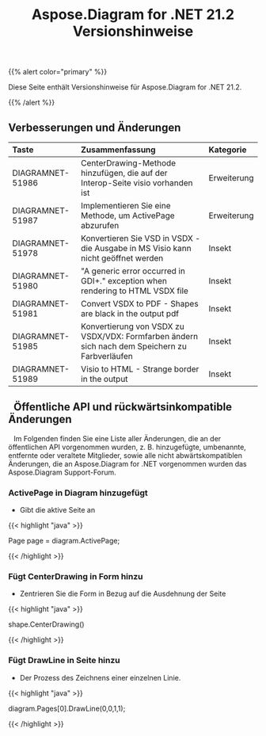 ﻿---
title: Aspose.Diagram for .NET 21.2 Versionshinweise
type: docs
weight: 11
url: /de/net/aspose-diagram-for-net-21-2-release-notes/
---
{{% alert color="primary" %}} 

Diese Seite enthält Versionshinweise für Aspose.Diagram for .NET 21.2.

{{% /alert %}} 
## **Verbesserungen und Änderungen**

|**Taste**|**Zusammenfassung**|**Kategorie**|
|:- |:- |:- |
|DIAGRAMNET-51986|CenterDrawing-Methode hinzufügen, die auf der Interop-Seite visio vorhanden ist|Erweiterung|
|DIAGRAMNET-51987|Implementieren Sie eine Methode, um ActivePage abzurufen|Erweiterung|
|DIAGRAMNET-51978|Konvertieren Sie VSD in VSDX - die Ausgabe in MS Visio kann nicht geöffnet werden|Insekt|
|DIAGRAMNET-51980|"A generic error occurred in GDI+." exception when rendering to HTML VSDX file|Insekt|
|DIAGRAMNET-51981|Convert VSDX to PDF - Shapes are black in the output pdf|Insekt|
|DIAGRAMNET-51985|Konvertierung von VSDX zu VSDX/VDX: Formfarben ändern sich nach dem Speichern zu Farbverläufen|Insekt|
|DIAGRAMNET-51989|Visio to HTML - Strange border in the output|Insekt|

## ` `**Öffentliche API und rückwärtsinkompatible Änderungen**
` ` Im Folgenden finden Sie eine Liste aller Änderungen, die an der öffentlichen API vorgenommen wurden, z. B. hinzugefügte, umbenannte, entfernte oder veraltete Mitglieder, sowie alle nicht abwärtskompatiblen Änderungen, die an Aspose.Diagram for .NET vorgenommen wurden das Aspose.Diagram Support-Forum.
### **ActivePage in Diagram hinzugefügt**
- Gibt die aktive Seite an

{{< highlight "java" >}}

Page page = diagram.ActivePage;

{{< /highlight >}}
### **Fügt CenterDrawing in Form hinzu**
- Zentrieren Sie die Form in Bezug auf die Ausdehnung der Seite



{{< highlight "java" >}}

shape.CenterDrawing()

{{< /highlight >}}
### **Fügt DrawLine in Seite hinzu**
- Der Prozess des Zeichnens einer einzelnen Linie.



{{< highlight "java" >}}

 diagram.Pages[0].DrawLine(0,0,1,1);

{{< /highlight >}}



